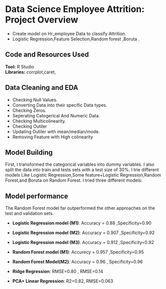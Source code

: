 # Data Science Employee Attrition: Project Overview 
* Create model on Hr_employee Data to classify Attrition.
* Logistic Regression,Feature Selection,Random forest ,Boruta . 

## Code and Resources Used 
**Tool:** R Studio  
**Libraries:** corrplot,caret,

## Data Cleaning and EDA
*	Checking Null Values.
*	Converting Data into their specific Data types.
*	Checking Zeros.
*	Seperating Catogerical And Numeric Data.
*	Checking Multicolinearity.
*	Checking Outiler
*	Updating Outiler with mean/median/mode.
*	Removing Feature with High colinearity
## Model Building 

First, I transformed the categorical variables into dummy variables. I also split the data into train and tests sets with a test size of 30%. 
I trie different models Like Logistic Regression,Some feature+Logistic Regression,Random Forest,and Boruta on Random Forest.
I tried three different models:

## Model performance
The Random Forest model far outperformed the other approaches on the test and validation sets. 
*	**Logistic Regression model (M1)**: Accuracy = 0.88 ,Specificity=0.90
*	**Logistic Regression model (M2)**: Accuracy = 0.907 ,Specificity=0.92
*	**Logistic Regression model (M3)**: Accuracy = 0.912 ,Specificity=0.92
*	**Random Forest model (M1)**: Accurecy = 0.957 ,Specificity=0.95
*	**Random Forest Model(M2)**: Accuracy = 0.96 , Specificity=0.96


*	**Ridge Regression**: RMSE=0.80 , RMSE=0.14
* **PCA+ Linear Regression**: R2=0.82, RMSE=0.063


